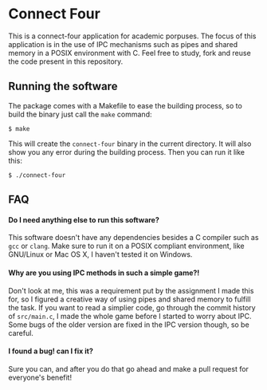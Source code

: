 # Connect Four

This is a connect-four application for academic porpuses. The focus of this application is in the use of IPC mechanisms such as pipes and shared memory in a POSIX environment with C. Feel free to study, fork and reuse the code present in this repository.

## Running the software

The package comes with a Makefile to ease the building process, so to build the binary just call the `make` command:

    $ make

This will create the `connect-four` binary in the current directory. It will also show you any error during the building process. Then you can run it like this:

    $ ./connect-four

## FAQ

#### Do I need anything else to run this software?

This software doesn't have any dependencies besides a C compiler such as `gcc` or `clang`. Make sure to run it on a POSIX compliant environment, like GNU/Linux or Mac OS X, I haven't tested it on Windows.

#### Why are you using IPC methods in such a simple game?!

Don't look at me, this was a requirement put by the assignment I made this for, so I figured a creative way of using pipes and shared memory to fulfill the task. If you want to read a simplier code, go through the commit history of `src/main.c`, I made the whole game before I started to worry about IPC. Some bugs of the older version are fixed in the IPC version though, so be careful.

#### I found a bug! can I fix it?

Sure you can, and after you do that go ahead and make a pull request for everyone's benefit!

